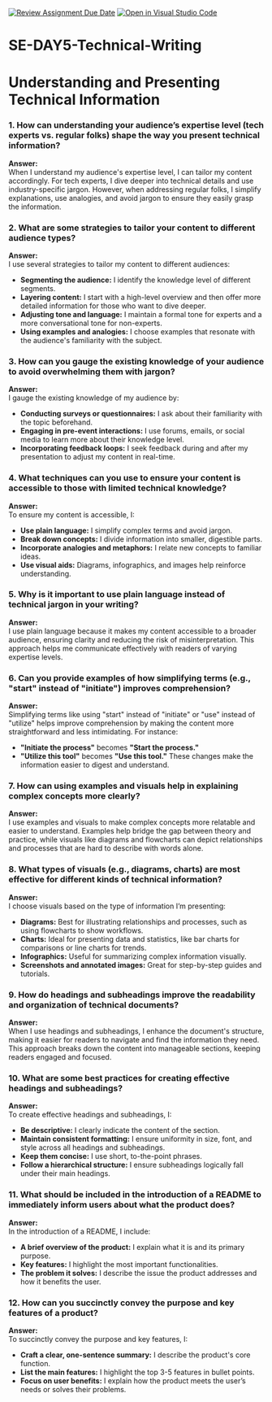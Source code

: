 [![Review Assignment Due Date](https://classroom.github.com/assets/deadline-readme-button-22041afd0340ce965d47ae6ef1cefeee28c7c493a6346c4f15d667ab976d596c.svg)](https://classroom.github.com/a/zsAR-pyY)
[![Open in Visual Studio Code](https://classroom.github.com/assets/open-in-vscode-2e0aaae1b6195c2367325f4f02e2d04e9abb55f0b24a779b69b11b9e10269abc.svg)](https://classroom.github.com/online_ide?assignment_repo_id=15713583&assignment_repo_type=AssignmentRepo)
# SE-DAY5-Technical-Writing
# Understanding and Presenting Technical Information

### 1. How can understanding your audience’s expertise level (tech experts vs. regular folks) shape the way you present technical information?
**Answer:**  
When I understand my audience's expertise level, I can tailor my content accordingly. For tech experts, I dive deeper into technical details and use industry-specific jargon. However, when addressing regular folks, I simplify explanations, use analogies, and avoid jargon to ensure they easily grasp the information.

### 2. What are some strategies to tailor your content to different audience types?
**Answer:**  
I use several strategies to tailor my content to different audiences:
- **Segmenting the audience:** I identify the knowledge level of different segments.
- **Layering content:** I start with a high-level overview and then offer more detailed information for those who want to dive deeper.
- **Adjusting tone and language:** I maintain a formal tone for experts and a more conversational tone for non-experts.
- **Using examples and analogies:** I choose examples that resonate with the audience's familiarity with the subject.

### 3. How can you gauge the existing knowledge of your audience to avoid overwhelming them with jargon?
**Answer:**  
I gauge the existing knowledge of my audience by:
- **Conducting surveys or questionnaires:** I ask about their familiarity with the topic beforehand.
- **Engaging in pre-event interactions:** I use forums, emails, or social media to learn more about their knowledge level.
- **Incorporating feedback loops:** I seek feedback during and after my presentation to adjust my content in real-time.

### 4. What techniques can you use to ensure your content is accessible to those with limited technical knowledge?
**Answer:**  
To ensure my content is accessible, I:
- **Use plain language:** I simplify complex terms and avoid jargon.
- **Break down concepts:** I divide information into smaller, digestible parts.
- **Incorporate analogies and metaphors:** I relate new concepts to familiar ideas.
- **Use visual aids:** Diagrams, infographics, and images help reinforce understanding.

### 5. Why is it important to use plain language instead of technical jargon in your writing?
**Answer:**  
I use plain language because it makes my content accessible to a broader audience, ensuring clarity and reducing the risk of misinterpretation. This approach helps me communicate effectively with readers of varying expertise levels.

### 6. Can you provide examples of how simplifying terms (e.g., "start" instead of "initiate") improves comprehension?
**Answer:**  
Simplifying terms like using "start" instead of "initiate" or "use" instead of "utilize" helps improve comprehension by making the content more straightforward and less intimidating. For instance:
- **"Initiate the process"** becomes **"Start the process."**
- **"Utilize this tool"** becomes **"Use this tool."**
These changes make the information easier to digest and understand.

### 7. How can using examples and visuals help in explaining complex concepts more clearly?
**Answer:**  
I use examples and visuals to make complex concepts more relatable and easier to understand. Examples help bridge the gap between theory and practice, while visuals like diagrams and flowcharts can depict relationships and processes that are hard to describe with words alone.

### 8. What types of visuals (e.g., diagrams, charts) are most effective for different kinds of technical information?
**Answer:**  
I choose visuals based on the type of information I’m presenting:
- **Diagrams:** Best for illustrating relationships and processes, such as using flowcharts to show workflows.
- **Charts:** Ideal for presenting data and statistics, like bar charts for comparisons or line charts for trends.
- **Infographics:** Useful for summarizing complex information visually.
- **Screenshots and annotated images:** Great for step-by-step guides and tutorials.

### 9. How do headings and subheadings improve the readability and organization of technical documents?
**Answer:**  
When I use headings and subheadings, I enhance the document's structure, making it easier for readers to navigate and find the information they need. This approach breaks down the content into manageable sections, keeping readers engaged and focused.

### 10. What are some best practices for creating effective headings and subheadings?
**Answer:**  
To create effective headings and subheadings, I:
- **Be descriptive:** I clearly indicate the content of the section.
- **Maintain consistent formatting:** I ensure uniformity in size, font, and style across all headings and subheadings.
- **Keep them concise:** I use short, to-the-point phrases.
- **Follow a hierarchical structure:** I ensure subheadings logically fall under their main headings.

### 11. What should be included in the introduction of a README to immediately inform users about what the product does?
**Answer:**  
In the introduction of a README, I include:
- **A brief overview of the product:** I explain what it is and its primary purpose.
- **Key features:** I highlight the most important functionalities.
- **The problem it solves:** I describe the issue the product addresses and how it benefits the user.

### 12. How can you succinctly convey the purpose and key features of a product?
**Answer:**  
To succinctly convey the purpose and key features, I:
- **Craft a clear, one-sentence summary:** I describe the product's core function.
- **List the main features:** I highlight the top 3-5 features in bullet points.
- **Focus on user benefits:** I explain how the product meets the user’s needs or solves their problems.
